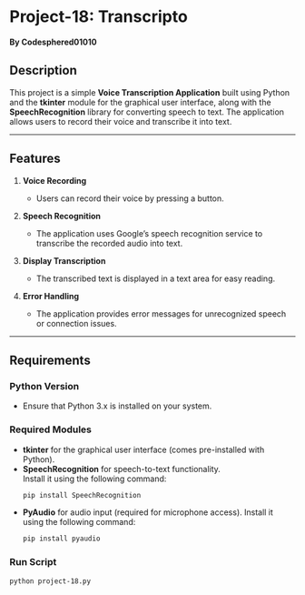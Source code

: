 # Project-18: Transcripto  
**By Codesphered01010**

## Description  
This project is a simple **Voice Transcription Application** built using Python and the **tkinter** module for the graphical user interface, along with the **SpeechRecognition** library for converting speech to text. The application allows users to record their voice and transcribe it into text.

---

## Features  

1. **Voice Recording**  
   - Users can record their voice by pressing a button.

2. **Speech Recognition**  
   - The application uses Google’s speech recognition service to transcribe the recorded audio into text.

3. **Display Transcription**  
   - The transcribed text is displayed in a text area for easy reading.

4. **Error Handling**  
   - The application provides error messages for unrecognized speech or connection issues.

---

## Requirements  

### Python Version  
- Ensure that Python 3.x is installed on your system.  

### Required Modules  
- **tkinter** for the graphical user interface (comes pre-installed with Python).  
- **SpeechRecognition** for speech-to-text functionality.  
  Install it using the following command:  
  ```bash
  pip install SpeechRecognition
- **PyAudio** for audio input (required for microphone access).
Install it using the following command:
    ```bash
   pip install pyaudio
### Run Script
```bash
python project-18.py
